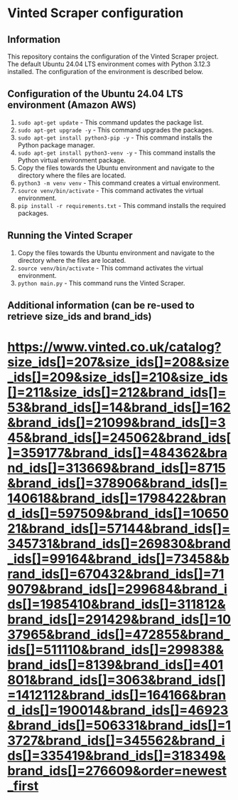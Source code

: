 # Vinted Scraper configuration

## Information
This repository contains the configuration of the Vinted Scraper project. The default Ubuntu 24.04 LTS environment comes with Python 3.12.3 installed. The configuration of the environment is described below. 

## Configuration of the Ubuntu 24.04 LTS environment (Amazon AWS)
1. `sudo apt-get update` - This command updates the package list.
2. `sudo apt-get upgrade -y` - This command upgrades the packages.
3. `sudo apt-get install python3-pip -y` - This command installs the Python package manager.
4. `sudo apt-get install python3-venv -y` - This command installs the Python virtual environment package.
5. Copy the files towards the Ubuntu environment and navigate to the directory where the files are located.
5. `python3 -m venv venv` - This command creates a virtual environment.
6. `source venv/bin/activate` - This command activates the virtual environment.
7. `pip install -r requirements.txt` - This command installs the required packages.

## Running the Vinted Scraper
1. Copy the files towards the Ubuntu environment and navigate to the directory where the files are located.
2. `source venv/bin/activate` - This command activates the virtual environment.
3. `python main.py` - This command runs the Vinted Scraper.

## Additional information (can be re-used to retrieve size_ids and brand_ids) 
# https://www.vinted.co.uk/catalog?size_ids[]=207&size_ids[]=208&size_ids[]=209&size_ids[]=210&size_ids[]=211&size_ids[]=212&brand_ids[]=53&brand_ids[]=14&brand_ids[]=162&brand_ids[]=21099&brand_ids[]=345&brand_ids[]=245062&brand_ids[]=359177&brand_ids[]=484362&brand_ids[]=313669&brand_ids[]=8715&brand_ids[]=378906&brand_ids[]=140618&brand_ids[]=1798422&brand_ids[]=597509&brand_ids[]=1065021&brand_ids[]=57144&brand_ids[]=345731&brand_ids[]=269830&brand_ids[]=99164&brand_ids[]=73458&brand_ids[]=670432&brand_ids[]=719079&brand_ids[]=299684&brand_ids[]=1985410&brand_ids[]=311812&brand_ids[]=291429&brand_ids[]=1037965&brand_ids[]=472855&brand_ids[]=511110&brand_ids[]=299838&brand_ids[]=8139&brand_ids[]=401801&brand_ids[]=3063&brand_ids[]=1412112&brand_ids[]=164166&brand_ids[]=190014&brand_ids[]=46923&brand_ids[]=506331&brand_ids[]=13727&brand_ids[]=345562&brand_ids[]=335419&brand_ids[]=318349&brand_ids[]=276609&order=newest_first
